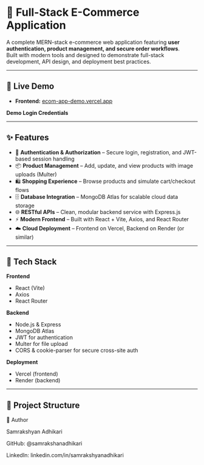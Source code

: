 # 🛒 Full-Stack E-Commerce Application

A complete MERN-stack e-commerce web application featuring **user authentication, product management, and secure order workflows**.  
Built with modern tools and designed to demonstrate full-stack development, API design, and deployment best practices.

---

## 🚀 Live Demo

- **Frontend:** [ecom-app-demo.vercel.app](https://ecom-app-demo.vercel.app/)


**Demo Login Credentials**  

---

## ✨ Features

- 🔐 **Authentication & Authorization** – Secure login, registration, and JWT-based session handling  
- 📦 **Product Management** – Add, update, and view products with image uploads (Multer)  
- 🛍️ **Shopping Experience** – Browse products and simulate cart/checkout flows  
- 🗄️ **Database Integration** – MongoDB Atlas for scalable cloud data storage  
- 🌐 **RESTful APIs** – Clean, modular backend service with Express.js  
- ⚡ **Modern Frontend** – Built with React + Vite, Axios, and React Router  
- ☁️ **Cloud Deployment** – Frontend on Vercel, Backend on Render (or similar)

---

## 🧰 Tech Stack

**Frontend**  
- React (Vite)  
- Axios  
- React Router  

**Backend**  
- Node.js & Express  
- MongoDB Atlas  
- JWT for authentication  
- Multer for file upload  
- CORS & cookie-parser for secure cross-site auth  

**Deployment**  
- Vercel (frontend)  
- Render (backend)  

---

## 📂 Project Structure

👤 Author

Samrakshyan Adhikari

GitHub: @samrakshanadhikari

LinkedIn: linkedin.com/in/samrakshyanadhikari

